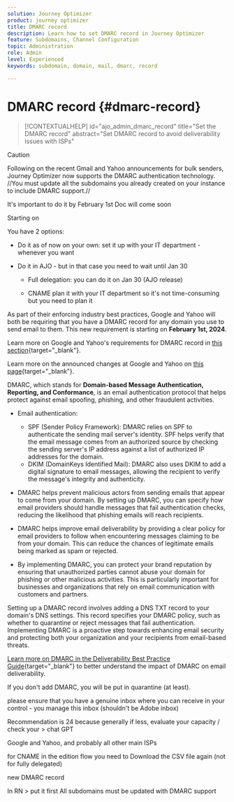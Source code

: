 ```yaml
---
solution: Journey Optimizer
product: journey optimizer
title: DMARC record
description: Learn how to set DMARC record in Journey Optimizer
feature: Subdomains, Channel Configuration
topic: Administration
role: Admin
level: Experienced
keywords: subdomain, domain, mail, dmarc, record

---
```

# DMARC record {#dmarc-record}

>[!CONTEXTUALHELP]
>id="ajo_admin_dmarc_record"
>title="Set the DMARC record"
>abstract="Set DMARC record to avoid deliverability issues with ISPs"

>[!CAUTION]
>
>Following on the recent Gmail and Yahoo announcements for bulk senders, Journey Optimizer now supports the DMARC authentication technology. //You must update all the subdomains you already created on your instance to include DMARC support.//

It's important to do it by February 1st
Doc will come soon

Starting on 

You have 2 options:

* Do it as of now on your own: set it up with your IT department - whenever you want

* Do it in AJO - but in that case you need to wait until Jan 30

    * Full delegation: you can do it on Jan 30 (AJO release)

    * CNAME plan it with your IT department so it's not time-consuming but you need to plan it

As part of their enforcing industry best practices, Google and Yahoo will both be requiring that you have a DMARC record for any domain you use to send email to them. This new requirement is starting on **February 1st, 2024**.

Learn more on Google and Yahoo's requirements for DMARC record in [this section](https://experienceleague.adobe.com/docs/deliverability-learn/deliverability-best-practice-guide/additional-resources/guidance-around-changes-to-google-and-yahoo.html?lang=en#dmarc%3A){target="_blank"}.

Learn more on the announced changes at Google and Yahoo on [this page](https://experienceleague.adobe.com/docs/deliverability-learn/deliverability-best-practice-guide/additional-resources/guidance-around-changes-to-google-and-yahoo.html?lang=en#dmarc%3A){target="_blank"}.

DMARC, which stands for **Domain-based Message Authentication, Reporting, and Conformance**, is an email authentication protocol that helps protect against email spoofing, phishing, and other fraudulent activities.

* Email authentication:

    * SPF (Sender Policy Framework): DMARC relies on SPF to authenticate the sending mail server's identity. SPF helps verify that the email message comes from an authorized source by checking the sending server's IP address against a list of authorized IP addresses for the domain.
    * DKIM (DomainKeys Identified Mail): DMARC also uses DKIM to add a digital signature to email messages, allowing the recipient to verify the message's integrity and authenticity.

* DMARC helps prevent malicious actors from sending emails that appear to come from your domain. By setting up DMARC, you can specify how email providers should handle messages that fail authentication checks, reducing the likelihood that phishing emails will reach recipients.

* DMARC helps improve email deliverability by providing a clear policy for email providers to follow when encountering messages claiming to be from your domain. This can reduce the chances of legitimate emails being marked as spam or rejected.

* By implementing DMARC, you can protect your brand reputation by ensuring that unauthorized parties cannot abuse your domain for phishing or other malicious activities. This is particularly important for businesses and organizations that rely on email communication with customers and partners.

Setting up a DMARC record involves adding a DNS TXT record to your domain's DNS settings. This record specifies your DMARC policy, such as whether to quarantine or reject messages that fail authentication. Implementing DMARC is a proactive step towards enhancing email security and protecting both your organization and your recipients from email-based threats.

[Learn more on DMARC in the Deliverability Best Practice Guide](https://experienceleague.adobe.com/docs/deliverability-learn/deliverability-best-practice-guide/additional-resources/technotes/implement-dmarc.html#about){target="_blank"} to better understand the impact of DMARC on email deliverability.

If you don't add DMARC, you will be put in quarantine (at least).

please ensure that you have a genuine inbox where you can receive in your control - you manage this inbox (shouldn't be Adobe inbox)

Recommendation is 24 because generally
if less, evaluate your capacity / check your > chat GPT

Google and Yahoo, and probably all other main ISPs

for CNAME in the edition flow you need to Download the CSV file again (not for fully delegated)

new DMARC record

In RN > put it first
All subdomains must be updated with DMARC support



